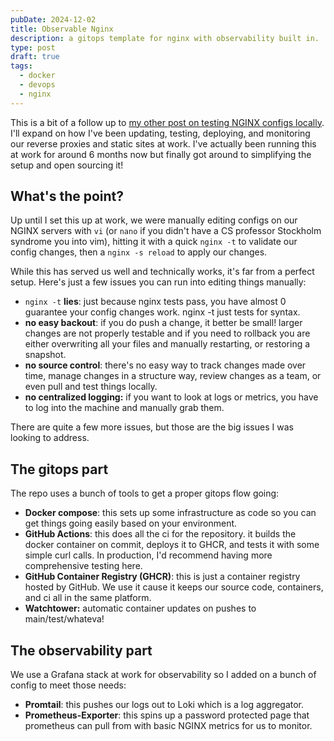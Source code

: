 ```yaml
---
pubDate: 2024-12-02
title: Observable Nginx
description: a gitops template for nginx with observability built in.
type: post
draft: true
tags:
  - docker
  - devops
  - nginx
---
```

This is a bit of a follow up to [my other post on testing NGINX configs locally](https://mykal.codes/posts/how-to-test-nginx-configs-locally). I'll expand on how I've been updating, testing, deploying, and monitoring our reverse proxies and static sites at work. I've actually been running this at work for around 6 months now but finally got around to simplifying the setup and open sourcing it!

## What's the point?&#x20;

Up until I set this up at work, we were manually editing configs on our NGINX servers with `vi` (or `nano` if you didn't have a CS professor Stockholm syndrome you into vim), hitting it with a quick `nginx -t` to validate our config changes, then a `nginx -s reload` to apply our changes.&#x20;

While this has served us well and technically works, it's far from a perfect setup. Here's just a few issues you can run into editing things manually:&#x20;

* `nginx -t` **lies**: just because nginx tests pass, you have almost 0 guarantee your config changes work. nginx -t just tests for syntax.&#x20;
* **no easy backout**: if you do push a change, it better be small! larger changes are not properly testable and if you need to rollback you are either overwriting all your files and manually restarting, or restoring a snapshot. &#x20;
* **no source control**: there's no easy way to track changes made over time, manage changes in a structure way, review changes as a team, or even pull and test things locally.&#x20;
* **no centralized logging:** if you want to look at logs or metrics, you have to log into the machine and manually grab them.&#x20;

There are quite a few more issues, but those are the big issues I was looking to address.

## The gitops part&#x20;

The repo uses a bunch of tools to get a proper gitops flow going:&#x20;

* **Docker compose**: this sets up some infrastructure as code so you can get things going easily based on your environment.
* **GitHub Actions**: this does all the ci for the repository. it builds the docker container on commit, deploys it to GHCR, and tests it with some simple curl calls. In production, I'd recommend having more comprehensive testing here.
* **GitHub Container Registry (GHCR)**: this is just a container registry hosted by GitHub. We use it cause it keeps our source code, containers, and ci all in the same platform.
* **Watchtower:** automatic container updates on pushes to main/test/whateva!&#x20;

## The observability part

We use a Grafana stack at work for observability so I added on a bunch of config to meet those needs:&#x20;

* **Promtail**: this pushes our logs out to Loki which is a log aggregator.&#x20;
* **Prometheus-Exporter**: this spins up a password protected page that prometheus can pull from with basic NGINX metrics for us to monitor.
